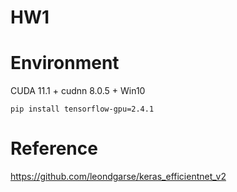 # HW1
# Environment
CUDA 11.1 + cudnn 8.0.5 + Win10
```
pip install tensorflow-gpu=2.4.1
```
# Reference
https://github.com/leondgarse/keras_efficientnet_v2
